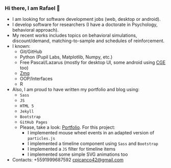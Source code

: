 ### Hi there, I am Rafael 👋

- I am looking for software development jobs (web, desktop or android).
- I develop software for researchers (I have a doctorate in Psychology, behavioral approach).
- My recent works includes topics on behavioral simulations, discount/demand, matching-to-sample and schedules of reinforcement. 
- I known:
  - Git/GitHub
  - Python (Pupil Labs, Matplotlib, Numpy, etc.)
  - Free Pascal/Lazarus (mostly for desktop UI, some android using [CGE](https://castle-engine.io/) too)
  - [Zmq](https://zeromq.org/)
  - OOP/Interfaces
  - R
- Also, I am proud to have written my portfolio and blog using:
  - `Sass`
  - `JS`
  - `HTML 5`
  - `Jekyll`
  - `Bootstrap`
  - `GitHub Pages`
  - Please, take a look: [Portfolio](https://rafael.picanco.nom.br). For this project:
    - I implemented mouse wheel events in an adapted version of `particles.js`
    - I implemented a timeline component using `Sass` and `Bootstrap`
    - I implemented a `JS` filter for timeline items
    - I implemented some simple SVG animations too 
- Contacts:
  +5591999687592
  cpicanco42@gmail.com
